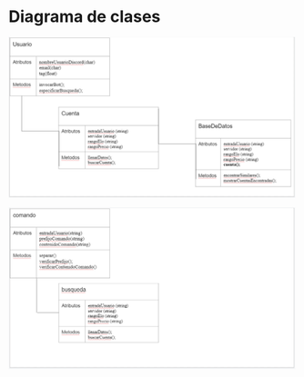 # Diagrama de clases

![Diagramadeclases1.png](https://github.com/EmaRCB/FastPass/blob/main/Recursos/Diagramadeclases1.PNG?raw=true)

![Diagramadeclases2.png](https://github.com/EmaRCB/FastPass/blob/main/Recursos/Diagramadeclases2.PNG?raw=true)
